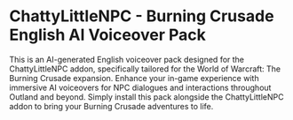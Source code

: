 # ChattyLittleNPC - Burning Crusade English AI Voiceover Pack
This is an AI-generated English voiceover pack designed for the ChattyLittleNPC addon, specifically tailored for the World of Warcraft: The Burning Crusade expansion. Enhance your in-game experience with immersive AI voiceovers for NPC dialogues and interactions throughout Outland and beyond. Simply install this pack alongside the ChattyLittleNPC addon to bring your Burning Crusade adventures to life.